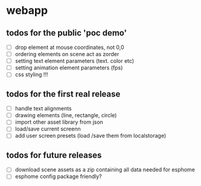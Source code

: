 # webapp

## todos for the public 'poc demo'

- [ ] drop element at mouse coordinates, not 0,0
- [ ] ordering elements on scene act as zorder
- [ ] setting text element parameters (text. color etc)
- [ ] setting animation element parameters (fps)
- [ ] css styling !!!

## todos for the first real release

- [ ] handle text alignments
- [ ] drawing elements (line, rectangle, circle)
- [ ] import other asset library from json
- [ ] load/save current screenn
- [ ] add user screen presets (load /save them from localstorage)

## todos for future releases

- [ ] download scene assets as a zip containing all data needed for esphome
- [ ] esphome config package friendly?
